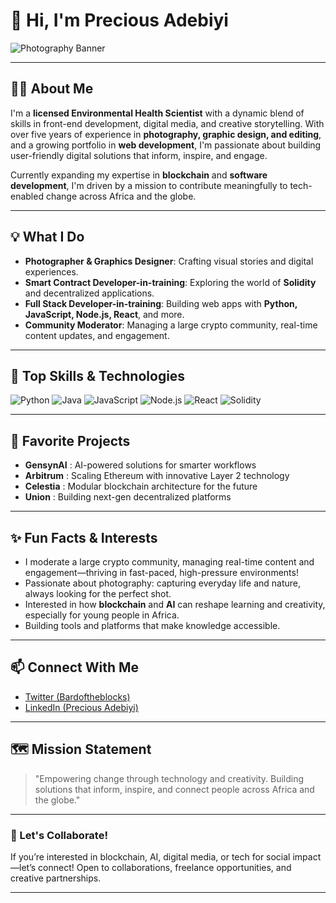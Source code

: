 # 👋 Hi, I'm Precious Adebiyi

![Photography Banner](https://pbs.twimg.com/profile_images/1852450740284870656/nuzz2a9v_400x400.jpg)

---

## 🧑‍💻 About Me

I'm a **licensed Environmental Health Scientist** with a dynamic blend of skills in front-end development, digital media, and creative storytelling. With over five years of experience in **photography, graphic design, and editing**, and a growing portfolio in **web development**, I'm passionate about building user-friendly digital solutions that inform, inspire, and engage.

Currently expanding my expertise in **blockchain** and **software development**, I'm driven by a mission to contribute meaningfully to tech-enabled change across Africa and the globe.

---

## 💡 What I Do

- **Photographer & Graphics Designer**: Crafting visual stories and digital experiences.
- **Smart Contract Developer-in-training**: Exploring the world of **Solidity** and decentralized applications.
- **Full Stack Developer-in-training**: Building web apps with **Python, JavaScript, Node.js, React**, and more.
- **Community Moderator**: Managing a large crypto community, real-time content updates, and engagement.

---

## 🌟 Top Skills & Technologies

![Python](https://img.shields.io/badge/-Python-black?style=flat-square&logo=python)
![Java](https://img.shields.io/badge/-Java-black?style=flat-square&logo=java)
![JavaScript](https://img.shields.io/badge/-JavaScript-black?style=flat-square&logo=javascript)
![Node.js](https://img.shields.io/badge/-Node.js-black?style=flat-square&logo=node.js)
![React](https://img.shields.io/badge/-React-black?style=flat-square&logo=react)
![Solidity](https://img.shields.io/badge/-Solidity-black?style=flat-square&logo=ethereum)

---

## 🚀 Favorite Projects

- **GensynAI** : AI-powered solutions for smarter workflows
- **Arbitrum** : Scaling Ethereum with innovative Layer 2 technology
- **Celestia** : Modular blockchain architecture for the future
- **Union** : Building next-gen decentralized platforms

---

## ✨ Fun Facts & Interests

- I moderate a large crypto community, managing real-time content and engagement—thriving in fast-paced, high-pressure environments!
- Passionate about photography: capturing everyday life and nature, always looking for the perfect shot.
- Interested in how **blockchain** and **AI** can reshape learning and creativity, especially for young people in Africa.
- Building tools and platforms that make knowledge accessible.

---

## 📫 Connect With Me

- [Twitter (Bardoftheblocks)](https://x.com/Bardoftheblocks)
- [LinkedIn (Precious Adebiyi)](https://www.linkedin.com/in/precious-adebiyi/)

---

## 🗺️ Mission Statement

> "Empowering change through technology and creativity. Building solutions that inform, inspire, and connect people across Africa and the globe."

---

### 🧭 Let's Collaborate!

If you’re interested in blockchain, AI, digital media, or tech for social impact—let’s connect! Open to collaborations, freelance opportunities, and creative partnerships.

---

<!--
**zoefunds/zoefunds** is a ✨ special ✨ repository because its `README.md` (this file) appears on your GitHub profile.
-->
